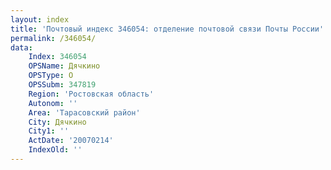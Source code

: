 ```yaml
---
layout: index
title: 'Почтовый индекс 346054: отделение почтовой связи Почты России'
permalink: /346054/
data:
    Index: 346054
    OPSName: Дячкино
    OPSType: О
    OPSSubm: 347819
    Region: 'Ростовская область'
    Autonom: ''
    Area: 'Тарасовский район'
    City: Дячкино
    City1: ''
    ActDate: '20070214'
    IndexOld: ''
---
```

